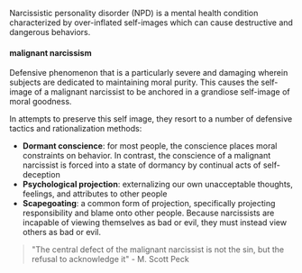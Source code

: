 Narcissistic personality disorder (NPD) is a mental health condition characterized by over-inflated self-images which can cause destructive and dangerous behaviors.

#### malignant narcissism
Defensive phenomenon that is a particularly severe and damaging wherein subjects are dedicated to maintaining moral purity. This causes the self-image of a malignant narcissist to be anchored in a grandiose self-image of moral goodness. 

In attempts to preserve this self image, they resort to a number of defensive tactics and rationalization methods:
- **Dormant conscience**: for most people, the conscience places moral constraints on behavior. In contrast, the conscience of a malignant narcissist is forced into a state of dormancy by continual acts of self-deception 
- **Psychological projection**: externalizing our own unacceptable thoughts, feelings, and attributes to other people
- **Scapegoating**: a common form of projection, specifically projecting responsibility and blame onto other people. Because narcissists are incapable of viewing themselves as bad or evil, they must instead view others as bad or evil.

> "The central defect of the malignant narcissist is not the sin, but the refusal to acknowledge it" - M. Scott Peck

